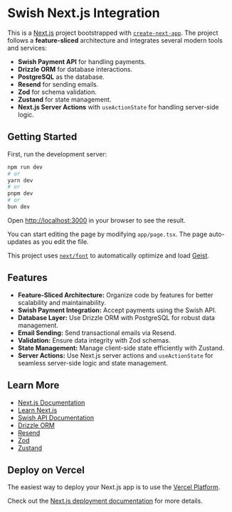 # Swish Next.js Integration

This is a [Next.js](https://nextjs.org) project bootstrapped with [`create-next-app`](https://nextjs.org/docs/app/api-reference/cli/create-next-app). The project follows a **feature-sliced** architecture and integrates several modern tools and services:

- **Swish Payment API** for handling payments.
- **Drizzle ORM** for database interactions.
- **PostgreSQL** as the database.
- **Resend** for sending emails.
- **Zod** for schema validation.
- **Zustand** for state management.
- **Next.js Server Actions** with `useActionState` for handling server-side logic.

## Getting Started

First, run the development server:

```bash
npm run dev
# or
yarn dev
# or
pnpm dev
# or
bun dev
```

Open [http://localhost:3000](http://localhost:3000) in your browser to see the result.

You can start editing the page by modifying `app/page.tsx`. The page auto-updates as you edit the file.

This project uses [`next/font`](https://nextjs.org/docs/app/building-your-application/optimizing/fonts) to automatically optimize and load [Geist](https://vercel.com/font).

## Features

- **Feature-Sliced Architecture:** Organize code by features for better scalability and maintainability.
- **Swish Payment Integration:** Accept payments using the Swish API.
- **Database Layer:** Use Drizzle ORM with PostgreSQL for robust data management.
- **Email Sending:** Send transactional emails via Resend.
- **Validation:** Ensure data integrity with Zod schemas.
- **State Management:** Manage client-side state efficiently with Zustand.
- **Server Actions:** Use Next.js server actions and `useActionState` for seamless server-side logic and state management.

## Learn More

- [Next.js Documentation](https://nextjs.org/docs)
- [Learn Next.js](https://nextjs.org/learn)
- [Swish API Documentation](https://developer.swish.nu/)
- [Drizzle ORM](https://orm.drizzle.team/)
- [Resend](https://resend.com/)
- [Zod](https://zod.dev/)
- [Zustand](https://zustand-demo.pmnd.rs/)

## Deploy on Vercel

The easiest way to deploy your Next.js app is to use the [Vercel Platform](https://vercel.com/new?utm_medium=default-template&filter=next.js&utm_source=create-next-app&utm_campaign=create-next-app-readme).

Check out the [Next.js deployment documentation](https://nextjs.org/docs/app/building-your-application/deploying) for more details.
